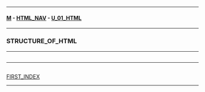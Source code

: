 
---

#### [M](https://github.com/ttltrk/TTT/blob/master/menu.md) - [HTML_NAV](https://github.com/ttltrk/TTT/tree/master/HTML/HTML_NAV.md) - [U_01_HTML](https://github.com/ttltrk/TTT/tree/master/HTML/U_01/U_01.md)

---

### STRUCTURE_OF_HTML

---

```

```

---

```

```

[FIRST_INDEX](https://github.com/ttltrk/TTT/tree/master/HTML/U_01/FIRST_INDEX.HTML)

---
